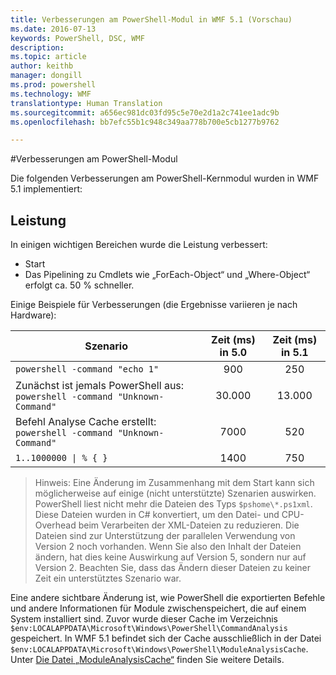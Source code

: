 ```yaml
---
title: Verbesserungen am PowerShell-Modul in WMF 5.1 (Vorschau)
ms.date: 2016-07-13
keywords: PowerShell, DSC, WMF
description: 
ms.topic: article
author: keithb
manager: dongill
ms.prod: powershell
ms.technology: WMF
translationtype: Human Translation
ms.sourcegitcommit: a656ec981dc03fd95c5e70e2d1a2c741ee1adc9b
ms.openlocfilehash: bb7efc55b1c948c349aa778b700e5cb1277b9762

---
```


#Verbesserungen am PowerShell-Modul

Die folgenden Verbesserungen am PowerShell-Kernmodul wurden in WMF 5.1 implementiert:


## Leistung ##

In einigen wichtigen Bereichen wurde die Leistung verbessert:

- Start
- Das Pipelining zu Cmdlets wie „ForEach-Object“ und „Where-Object“ erfolgt ca. 50 % schneller. 

Einige Beispiele für Verbesserungen (die Ergebnisse variieren je nach Hardware): 

| Szenario | Zeit (ms) in 5.0 | Zeit (ms) in 5.1 |
| -------- | :---------------: | :---------------: |
| `powershell -command "echo 1"` | 900 | 250 |
| Zunächst ist jemals PowerShell aus: `powershell -command "Unknown-Command"` | 30.000 | 13.000 |
| Befehl Analyse Cache erstellt: `powershell -command "Unknown-Command"` | 7000 | 520 |
| <code>1..1000000 &#124; % { }</code> | 1400 | 750 |
  
> Hinweis: Eine Änderung im Zusammenhang mit dem Start kann sich möglicherweise auf einige (nicht unterstützte) Szenarien auswirken. 
> PowerShell liest nicht mehr die Dateien des Typs `$pshome\*.ps1xml`. Diese Dateien wurden in C# konvertiert, um den Datei- und CPU-Overhead beim Verarbeiten der XML-Dateien zu reduzieren. 
Die Dateien sind zur Unterstützung der parallelen Verwendung von Version 2 noch vorhanden. Wenn Sie also den Inhalt der Dateien ändern, hat dies keine Auswirkung auf Version 5, sondern nur auf Version 2. 
Beachten Sie, dass das Ändern dieser Dateien zu keiner Zeit ein unterstütztes Szenario war.

Eine andere sichtbare Änderung ist, wie PowerShell die exportierten Befehle und andere Informationen für Module zwischenspeichert, die auf einem System installiert sind. Zuvor wurde dieser Cache im Verzeichnis `$env:LOCALAPPDATA\Microsoft\Windows\PowerShell\CommandAnalysis` gespeichert. In WMF 5.1 befindet sich der Cache ausschließlich in der Datei `$env:LOCALAPPDATA\Microsoft\Windows\PowerShell\ModuleAnalysisCache`.
Unter [Die Datei „ModuleAnalysisCache“](scenarios-features.md#module-analysis-cache) finden Sie weitere Details.



<!--HONumber=Oct16_HO1-->


